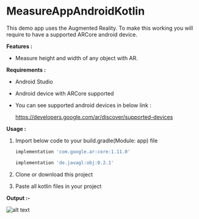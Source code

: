 # MeasureAppAndroidKotlin
This demo app uses the Augmented Reality. To make this working you will require to have a supported ARCore android device.

<b>Features : </b>
- Measure height and width of any object with AR.

<b>Requirements :</b>
- Android Studio
- Android device with ARCore supported
- You can see supported android devices in below link : 

  https://developers.google.com/ar/discover/supported-devices
  
<b>Usage :</b>

1. Import below code to your build.gradle(Module: app) file

    ```gradle
    implementation 'com.google.ar:core:1.11.0'
    
    implementation 'de.javagl:obj:0.2.1'
    ```
    
2. Clone or download this project
    
3. Paste all kotlin files in your project


<b>Output :-</b>


![alt text](https://github.com/1986webdeveloper/DocScannerAndroidJava/blob/master/docScan.gif)
